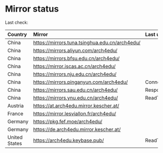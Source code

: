 <script src="./time.js"></script>
# Mirror status
Last check: <script type="text/javascript">localize(1669699178.1860218);</script>

|Country|Mirror|Last update|
|:------|:-----|:----------|
|China|https://mirrors.tuna.tsinghua.edu.cn/arch4edu/|<script type="text/javascript">localize(1669660570);</script>|
|China|https://mirrors.aliyun.com/arch4edu/|<script type="text/javascript">localize(1669618680);</script>|
|China|https://mirrors.bfsu.edu.cn/arch4edu/|<script type="text/javascript">localize(1669660570);</script>|
|China|https://mirror.iscas.ac.cn/arch4edu/|<script type="text/javascript">localize(1669660570);</script>|
|China|https://mirrors.nju.edu.cn/arch4edu/|<script type="text/javascript">localize(1669618680);</script>|
|China|https://mirrors.pinganyun.com/arch4edu/|ConnectTimeout|
|China|https://mirrors.sau.edu.cn/arch4edu/|Response 500|
|China|https://mirrors.ynu.edu.cn/arch4edu/|ReadTimeout|
|Austria|https://at.arch4edu.mirror.kescher.at/|<script type="text/javascript">localize(1669660570);</script>|
|France|https://mirror.lesviallon.fr/arch4edu/|<script type="text/javascript">localize(1669660570);</script>|
|Germany|https://pkg.fef.moe/arch4edu/|<script type="text/javascript">localize(1669660570);</script>|
|Germany|https://de.arch4edu.mirror.kescher.at/|<script type="text/javascript">localize(1669660570);</script>|
|United States|https://arch4edu.keybase.pub/|ReadTimeout|

<script src="./tablefilter/tablefilter.js"></script>
<script src="./table.js"></script>